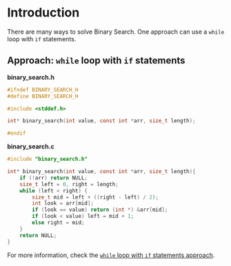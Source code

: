 # Introduction

There are many ways to solve Binary Search.
One approach can use a `while` loop with `if` statements.

## Approach: `while` loop with `if` statements

**binary_search.h**

```c
#ifndef BINARY_SEARCH_H
#define BINARY_SEARCH_H

#include <stddef.h>

int* binary_search(int value, const int *arr, size_t length);

#endif
```

**binary_search.c**

```c
#include "binary_search.h" 

int* binary_search(int value, const int *arr, size_t length){
    if (!arr) return NULL;
    size_t left = 0, right = length;
    while (left < right) {
        size_t mid = left + ((right - left) / 2);
        int look = arr[mid];
        if (look == value) return (int *) &arr[mid];
        if (look < value) left = mid + 1;
        else right = mid;
    }
    return NULL;
}
```

For more information, check the [`while` loop with `if` statements approach][approach-while-with-if-statements].

[approach-while-with-if-statements]: https://exercism.org/tracks/c/exercises/binary-search/approaches/while-with-if-statements

